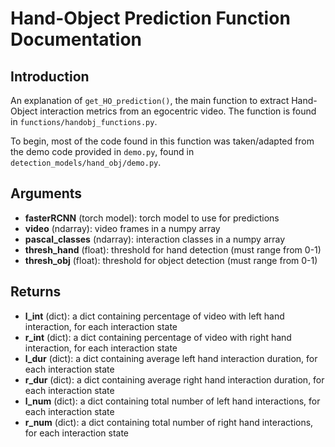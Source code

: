# Hand-Object Prediction Function Documentation

## Introduction
An explanation of `get_HO_prediction()`, the main function to extract Hand-Object interaction metrics from an egocentric video. The function is found in `functions/handobj_functions.py`.

To begin, most of the code found in this function was taken/adapted from the demo code provided in `demo.py`, found in `detection_models/hand_obj/demo.py`.

## Arguments
* **fasterRCNN** (torch model): torch model to use for predictions
* **video** (ndarray): video frames in a numpy array
* **pascal_classes** (ndarray): interaction classes in a numpy array
* **thresh_hand** (float): threshold for hand detection (must range from 0-1)
* **thresh_obj** (float): threshold for object detection (must range from 0-1)

## Returns
* **l_int** (dict): a dict containing percentage of video with left hand interaction, for each interaction state
* **r_int** (dict): a dict containing percentage of video with right hand interaction, for each interaction state
* **l_dur** (dict): a dict containing average left hand interaction duration, for each interaction state
* **r_dur** (dict): a dict containing average right hand interaction duration, for each interaction state
* **l_num** (dict): a dict containing total number of left hand interactions, for each interaction state
* **r_num** (dict): a dict containing total number of right hand interactions, for each interaction state